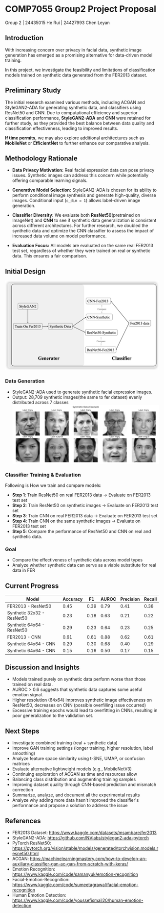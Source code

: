 # COMP7055 Group2 Project Proposal
Group 2 | 24435015 He Rui | 24427993 Chen Leyan

## Introduction
With increasing concern over privacy in facial data, synthetic image generation has emerged as a promising alternative for data-driven model training.

In this project, we investigate the feasibility and limitations of classification models trained on synthetic data generated from the FER2013 dataset.


## Preliminary Study

The initial research examined various methods, including ACGAN and StyleGAN2-ADA for generating synthetic data, and classifiers using ResNet50 and CNN. Due to computational efficiency and superior classification performance, **StyleGAN2-ADA** and **CNN** were retained for further study, as they provided the best balance between data quality and classification effectiveness, leading to improved results.

**If time permits,** we may also explore additional architectures such as **MobileNet** or **EfficientNet** to further enhance our comparative analysis.

## Methodology Rationale

- **Data Privacy Motivation:** Real facial expression data can pose privacy issues. Synthetic images can address this concern while potentially offering comparable learning signals.

- **Generative Model Selection:** StyleGAN2-ADA is chosen for its ability to perform conditional image synthesis and generate high-quality, diverse images. Conditional input (`c_dim = 1`) allows label-driven image generation.

- **Classifier Diversity:** We evaluate both **ResNet50**(pretrained on ImageNet) and **CNN** to see if synthetic data generalization is consistent across different architectures. For further research, we doubled the synthetic data and optimize the CNN classifier to assess the impact of increased data volume on model performance.

- **Evaluation Focus:** All models are evaluated on the same real FER2013 test set, regardless of whether they were trained on real or synthetic data. This ensures a fair comparison.

## Initial Design
![alt text](workflow.png)


### Data Generation
- StyleGAN2-ADA used to generate synthetic facial expression images.
- Output: 28,709 synthetic images(the same to fer dataset) evenly distributed across 7 classes
![alt text](example.png)

### Classifier Training & Evaluation
Following is How we train and compare models:
* **Step 1**: Train ResNet50 on real FER2013 data → Evaluate on FER2013 test set
* **Step 2**: Train ResNet50 on synthetic images → Evaluate on FER2013 test set
* **Step 3**: Train CNN on real FER2013 data → Evaluate on FER2013 test set
* **Step 4**: Train CNN on the same synthetic images → Evaluate on FER2013 test set
* **Step 5**: Compare the performance of ResNet50 and CNN on real and synthetic data.

### Goal
- Compare the effectiveness of synthetic data across model types
- Analyze whether synthetic data can serve as a viable substitute for real data in FER

## Current Progress

| Model                      | Accuracy | F1 | AUROC | Precision | Recall |
| -------------------------- | -------- | -------- | ----- | --------- | ------ |
| FER2013 - ResNet50         | 0.45     | 0.39     | 0.79  | 0.41      | 0.38   |
| Synthetic 32x32 - ResNet50 | 0.23     | 0.18     | 0.63  | 0.21      | 0.22   |
| Synthetic 64x64 - ResNet50 | 0.29     | 0.23     | 0.64  | 0.23      | 0.25   |
| FER2013 - CNN              | 0.61     | 0.61     | 0.88  | 0.62      | 0.61   |
| Synthetic 64x64 - CNN      | 0.29     | 0.30     | 0.68  | 0.40      | 0.29   |
| Synthetic 64x64 - CNN      | 0.15     | 0.16     | 0.50  | 0.17      | 0.15   |

## Discussion and Insights
* Models trained purely on synthetic data perform worse than those trained on real data.
* AUROC > 0.6 suggests that synthetic data captures some useful emotion signal.
* Higher resolution (64x64) improves synthetic image effectiveness on ResNet50, decreases on
CNN (possible overfilling issue occurred)
* Excessive training epochs would lead to overfitting in CNNs, resulting in poor generalization to
the validation set.

## Next Steps
- Investigate combined training (real + synthetic data)
- Improve GAN training settings (longer training, higher resolution, label smoothing)
- Analyze feature space similarity using t-SNE, UMAP, or confusion matrices
- Evaluate alternative lightweight models (e.g., MobileNetV3)
- Continuing exploration of ACGAN as time and resources allow
- Balancing class distribution and augmenting training samples
- Improving dataset quality through CNN-based prediction and mismatch correction
- Summarize, analyze, and document all the experimental results
- Analyze why adding more data hasn't improved the classifier's performance and propose a solution to address the issue

## References
- FER2013 Dataset: https://www.kaggle.com/datasets/msambare/fer2013
- StyleGAN2-ADA: https://github.com/NVlabs/stylegan2-ada-pytorch
- PyTorch ResNet50: https://pytorch.org/vision/stable/models/generated/torchvision.models.resnet50.html
- ACGAN: https://machinelearningmastery.com/how-to-develop-an-auxiliary-classifier-gan-ac-gan-from-scratch-with-keras/
- Emotion Recognition: https://www.kaggle.com/code/samanyuk/emotion-recognition
- Facial-Emotion-Recognition: https://www.kaggle.com/code/sumeetagrawal/facial-emotion-recognition
- Human Emotion Detection: https://www.kaggle.com/code/youssefismail20/human-emotion-detection
